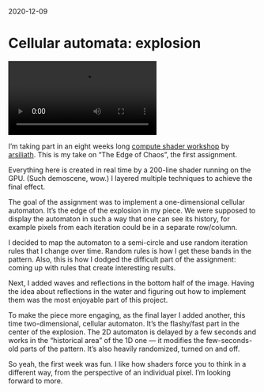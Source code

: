 2020-12-09

Cellular automata: explosion
============================

![](explosion.mp4)

I’m taking part in an eight weeks long [compute shader workshop][workshop] by [arsiliath][]. This is my take on “The Edge of Chaos”, the first assignment.

  [workshop]: https://paprika.studio/workshops/compute/index.html
  [arsiliath]: https://twitter.com/arsiliath

Everything here is created in real time by a 200-line shader running on the GPU. (Such demoscene, wow.) I layered multiple techniques to achieve the final effect.

The goal of the assignment was to implement a one-dimensional cellular automaton. It’s the edge of the explosion in my piece. We were supposed to display the automaton in such a way that one can see its history, for example pixels from each iteration could be in a separate row/column.

I decided to map the automaton to a semi-circle and use random iteration rules that I change over time. Random rules is how I get these bands in the pattern. Also, this is how I dodged the difficult part of the assignment: coming up with rules that create interesting results.

Next, I added waves and reflections in the bottom half of the image. Having the idea about reflections in the water and figuring out how to implement them was the most enjoyable part of this project.

To make the piece more engaging, as the final layer I added another, this time two-dimensional, cellular automaton. It’s the flashy/fast part in the center of the explosion. The 2D automaton is delayed by a few seconds and works in the “historical area” of the 1D one — it modifies the few-seconds-old parts of the pattern. It’s also heavily randomized, turned on and off.

So yeah, the first week was fun. I like how shaders force you to think in a different way, from the perspective of an individual pixel. I’m looking forward to more.

